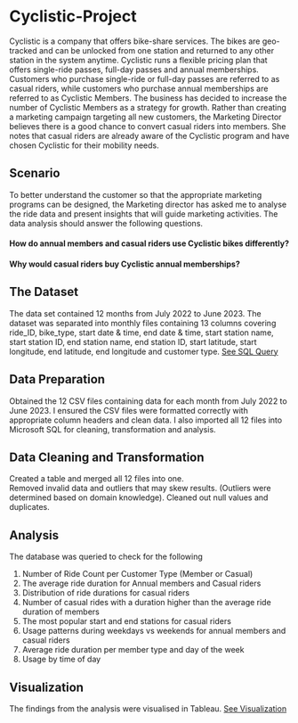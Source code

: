 # Cyclistic-Project
Cyclistic is a company that offers bike-share services. The bikes are geo-tracked and can be unlocked from one station and returned to any other station in the system anytime. Cyclistic runs a flexible pricing plan that offers single-ride passes, full-day passes and annual memberships. Customers who purchase single-ride or full-day passes are referred to as casual riders, while customers who purchase annual memberships are referred to as Cyclistic Members. 
The business has decided to increase the number of Cyclistic Members as a strategy for growth. Rather than creating a marketing campaign targeting all new customers, the Marketing Director believes there is a good chance to convert casual riders into members. She notes that casual riders are already aware of the Cyclistic program and have chosen Cyclistic for their mobility needs.
## Scenario 
To better understand the customer so that the appropriate marketing programs can be designed, the Marketing director has asked me to analyse the ride data and present insights that will guide marketing activities. The data analysis should answer the following questions. 
#### How do annual members and casual riders use Cyclistic bikes differently?
#### Why would casual riders buy Cyclistic annual memberships?
## The Dataset
The data set contained 12 months from July 2022 to June 2023. The dataset was separated into monthly files containing 13 columns covering ride_ID, bike_type, start date & time, end date & time, start station name, start station ID, end station name, end station ID, start latitude, start longitude, end latitude, end longitude and customer type. 
[See SQL Query](https://github.com/Tomianne/Cyclistic-Project/blob/main/Cyclistic%20Analysis.sql)
## Data Preparation
Obtained the 12 CSV files containing data for each month from July 2022 to June 2023. I ensured the CSV files were formatted correctly with appropriate column headers and clean data. I also imported all 12 files into Microsoft SQL for cleaning, transformation and analysis. 
## Data Cleaning and Transformation
Created a table and merged all 12 files into one.  
Removed invalid data and outliers that may skew results. (Outliers were determined based on domain knowledge). 
Cleaned out null values and duplicates.
## Analysis
The database was queried to check for the following
1. Number of Ride Count per Customer Type (Member or Casual)
2. The average ride duration for Annual members and Casual riders
3. Distribution of ride durations for casual riders
4. Number of casual rides with a duration higher than the average ride duration of members
5. The most popular start and end stations for casual riders
6. Usage patterns during weekdays vs weekends for annual members and casual riders
7. Average ride duration per member type and day of the week
8. Usage by time of day
## Visualization
The findings from the analysis were visualised in Tableau. 
[See Visualization](https://public.tableau.com/app/profile/hannah.ajiboye/viz/CyclisticProjectJul2022-June2023/Dashboard1) 

